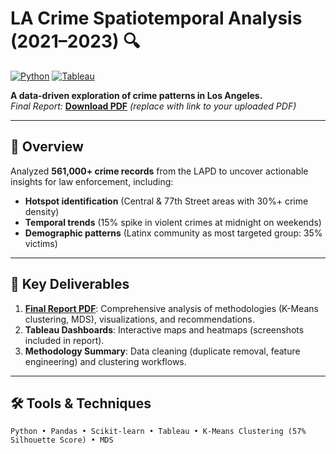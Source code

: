 # LA Crime Spatiotemporal Analysis (2021–2023) 🔍

[![Python](https://img.shields.io/badge/Python-3.8-blue)](https://python.org)
[![Tableau](https://img.shields.io/badge/Tableau-Public-orange)](https://public.tableau.com)

**A data-driven exploration of crime patterns in Los Angeles.**  
*Final Report:* [**Download PDF**](#) *(replace with link to your uploaded PDF)*  

---

## 📌 Overview  
Analyzed **561,000+ crime records** from the LAPD to uncover actionable insights for law enforcement, including:  
- **Hotspot identification** (Central & 77th Street areas with 30%+ crime density)  
- **Temporal trends** (15% spike in violent crimes at midnight on weekends)  
- **Demographic patterns** (Latinx community as most targeted group: 35% victims)  

---

## 🔑 Key Deliverables  
1. **[Final Report PDF](#)**: Comprehensive analysis of methodologies (K-Means clustering, MDS), visualizations, and recommendations.  
2. **Tableau Dashboards**: Interactive maps and heatmaps (screenshots included in report).  
3. **Methodology Summary**: Data cleaning (duplicate removal, feature engineering) and clustering workflows.  

---

## 🛠️ Tools & Techniques  
```plaintext
Python • Pandas • Scikit-learn • Tableau • K-Means Clustering (57% Silhouette Score) • MDS
